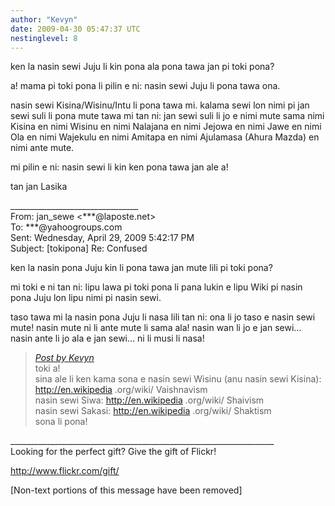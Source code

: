 ```yaml
---
author: "Kevyn"
date: 2009-04-30 05:47:37 UTC
nestinglevel: 8
---
```

ken la nasin sewi Juju li kin pona ala pona tawa jan pi toki pona?  
  
a! mama pi toki pona li pilin e ni: nasin sewi Juju li pona tawa ona.  
  
nasin sewi Kisina/Wisinu/Intu li pona tawa mi. kalama sewi lon nimi pi jan sewi suli li pona mute tawa mi tan ni: jan sewi suli li jo e nimi mute sama nimi Kisina en nimi Wisinu en nimi Nalajana en nimi Jejowa en nimi Jawe en nimi Ola en nimi Wajekulu en nimi Amitapa en nimi Ajulamasa (Ahura Mazda) en nimi ante mute.  
  
mi pilin e ni: nasin sewi li kin ken pona tawa jan ale a!  
  
tan jan Lasika  
  
  
  
  
\_\_\_\_\_\_\_\_\_\_\_\_\_\_\_\_\_\_\_\_\_\_\_\_\_\_\_\_\_\_\_\_  
From: jan\_sewe <\*\*\*@laposte.net>  
To: \*\*\*@yahoogroups.com  
Sent: Wednesday, April 29, 2009 5:42:17 PM  
Subject: \[tokipona\] Re: Confused  
  
  
  
  
  
ken la nasin pona Juju kin li pona tawa jan mute lili pi toki pona?  
  
mi toki e ni tan ni: lipu lawa pi toki pona li pana lukin e lipu Wiki pi nasin pona Juju lon lipu nimi pi nasin sewi.  
  
taso tawa mi la nasin pona Juju li nasa lili tan ni: ona li jo taso e nasin sewi mute! nasin mute ni li ante mute li sama ala! nasin wan li jo e jan sewi... nasin ante li jo ala e jan sewi... ni li musi li nasa!  

> [_Post by Kevyn_](/hwhiec07/confused#post10)  
> toki a!  
> sina ale li ken kama sona e nasin sewi Wisinu (anu nasin sewi Kisina): http://en.wikipedia .org/wiki/ Vaishnavism  
> nasin sewi Siwa: http://en.wikipedia .org/wiki/ Shaivism  
> nasin sewi Sakasi: http://en.wikipedia .org/wiki/ Shaktism  
> sona li pona!  
> 

\_\_\_\_\_\_\_\_\_\_\_\_\_\_\_\_\_\_\_\_\_\_\_\_\_\_\_\_\_\_\_\_\_\_\_\_\_\_\_\_\_\_\_\_\_\_\_\_\_\_\_\_\_\_\_\_\_\_\_\_\_\_\_\_\_\_  
Looking for the perfect gift? Give the gift of Flickr!  
  
http://www.flickr.com/gift/  
  
\[Non-text portions of this message have been removed\]
